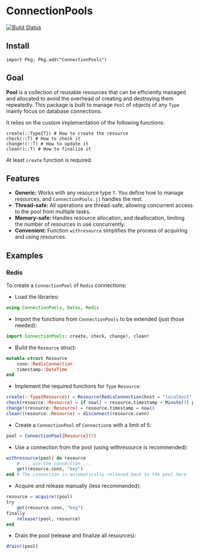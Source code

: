 # ConnectionPools

[![Build Status](https://github.com/AbrJA/Pools.jl/workflows/CI/badge.svg)](https://github.com/AbrJA/ConnectionPools.jl/actions)

## Install

```
import Pkg; Pkg.add("ConnectionPools")
```

## Goal

**Pool** is a collection of reusable resources that can be efficiently managed and allocated to avoid the overhead of creating and destroying them repeatedly. This package is built to manage `Pool` of objects of any `Type` mainly focus on database connections.

It relies on the custom implementation of the following functions:

```
create(::Type{T}) # How to create the resource
check(::T) # How to check it
change!(::T) # How to update it
clean!(::T) # How to finalize it
```

At least `create` function is required.

## Features

- **Generic:**  Works with any resource type `T`.  You define how to manage resources, and `ConnectionPools.jl` handles the rest.
- **Thread-safe:** All operations are thread-safe, allowing concurrent access to the pool from multiple tasks.
- **Memory-safe:** Handles resource allocation, and deallocation, limiting the number of resources in use concurrently.
- **Convenient:** Function `withresource` simplifies the process of acquiring and using resources.

## Examples

### Redis

To create a `ConnectionPool` of `Redis` connections:

- Load the libraries:
```julia
using ConnectionPools, Dates, Redis
```

- Import the functions from `ConnectionPools` to be extended (just those needed):
```julia
import ConnectionPools: create, check, change!, clean!
```

- Build the `Resource` struct:
```julia
mutable struct Resource
    conn::RedisConnection
    timestamp::DateTime
end
```

- Implement the required functions for `Type` `Resource`:
```julia
create(::Type{Resource}) = Resource(RedisConnection(host = "localhost", port = 6379, db = 3), now())
check(resource::Resource) = if now() > resource.timestamp + Minute(1) ping(resource.conn) end
change!(resource::Resource) = resource.timestamp = now()
clean!(resource::Resource) = disconnect(resource.conn)
```

- Create a `ConnectionPool` of `Connection`s with a limit of 5:
```julia
pool = ConnectionPool{Resource}(5)
```

- Use a connection from the pool (using withresource is recommended):
```julia
withresource(pool) do resource
    # ... use the connection ...
    get(resource.conn, "key")
end # The connection is automatically released back to the pool here
```

- Acquire and release manually (less recommended):
```julia
resource = acquire!(pool)
try
    get(resource.conn, "key")
finally
    release!(pool, resource)
end
```

- Drain the pool (release and finalize all resources):
```julia
drain!(pool)
```


